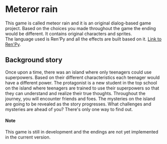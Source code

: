 # Meteror rain
This game is called meteor rain and it is an original dialog-based game project. Based on the choices you made throughout the game the ending would be different. It contains original characters and sprites. <br>The language used is Ren'Py and all the effects are built based on it.
[Link to Ren'Py](https://www.renpy.org/).
<br>
## Background story
Once upon a time, there was an island where only teenagers could use superpowers. Based on their different characteristics each teenager would have a different power. The protagonist is a new student in the top school on the island where teenagers are trained to use their superpowers so that they can understand and realize their true thoughts. Throughout the journey, you will encounter friends and foes. The mysteries on the island are going to be revealed as the story progresses. What challenges and mysteries are ahead of you? There's only one way to find out.


#### Note
This game is still in development and the endings are not yet implemented in the current version.
